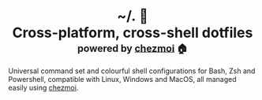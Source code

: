 <h1 align="center">
    <a name="top" title="dotfiles">~/.&nbsp;📂</a><br/>Cross-platform, cross-shell dotfiles<br/> <sup><sub>powered by  <a href="https://www.chezmoi.io/">chezmoi</a> 🏠</sub></sup>
</h1>

Universal command set and colourful shell configurations for Bash, Zsh and Powershell, compatible with Linux, Windows and MacOS, all managed easily using [chezmoi](https://github.com/twpayne/chezmoi).

